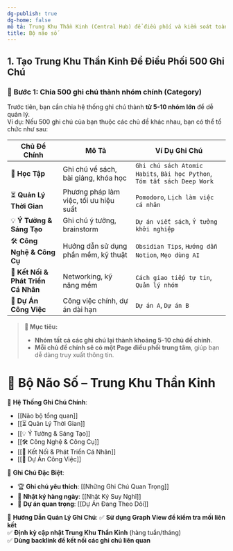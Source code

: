 ```yaml
---
dg-publish: true
dg-home: false
mô tả: Trung Khu Thần Kinh (Central Hub) để điều phối và kiểm soát toàn bộ hệ thống ghi chú, giúp bạn không bị lạc trong đống dữ liệu khổng lồ của mình. 🚀
title: Bộ não số
---
```

## **1. Tạo Trung Khu Thần Kinh Để Điều Phối 500 Ghi Chú**

### 📌 **Bước 1: Chia 500 ghi chú thành nhóm chính (Category)**

Trước tiên, bạn cần chia hệ thống ghi chú thành **từ 5-10 nhóm lớn** để dễ quản lý.  
Ví dụ: Nếu 500 ghi chú của bạn thuộc các chủ đề khác nhau, bạn có thể tổ chức như sau:

|**Chủ Đề Chính**|**Mô Tả**|**Ví Dụ Ghi Chú**|
|---|---|---|
|📖 **Học Tập**|Ghi chú về sách, bài giảng, khóa học|`Ghi chú sách Atomic Habits`, `Bài học Python`, `Tóm tắt sách Deep Work`|
|⏳ **Quản Lý Thời Gian**|Phương pháp làm việc, tối ưu hiệu suất|`Pomodoro`, `Lịch làm việc cá nhân`|
|💡 **Ý Tưởng & Sáng Tạo**|Ghi chú ý tưởng, brainstorm|`Dự án viết sách`, `Ý tưởng khởi nghiệp`|
|🛠 **Công Nghệ & Công Cụ**|Hướng dẫn sử dụng phần mềm, kỹ thuật|`Obsidian Tips`, `Hướng dẫn Notion`, `Mẹo dùng AI`|
|🔗 **Kết Nối & Phát Triển Cá Nhân**|Networking, kỹ năng mềm|`Cách giao tiếp tự tin`, `Quản lý nhóm`|
|📂 **Dự Án Công Việc**|Công việc chính, dự án dài hạn|`Dự án A`, `Dự án B`|

> **🎯 Mục tiêu:**
> 
> - **Nhóm tất cả các ghi chú lại thành khoảng 5-10 chủ đề chính**.
> - **Mỗi chủ đề chính sẽ có một Page điều phối trung tâm**, giúp bạn dễ dàng truy xuất thông tin.



# 🧠 Bộ Não Số – Trung Khu Thần Kinh

📌 **Hệ Thống Ghi Chú Chính**:
- [[Não bộ tổng quan]]
- [[⏳ Quản Lý Thời Gian]]
- [[💡 Ý Tưởng & Sáng Tạo]]
- [[🛠 Công Nghệ & Công Cụ]]
- [[🔗 Kết Nối & Phát Triển Cá Nhân]]
- [[📂 Dự Án Công Việc]]

📌 **Ghi Chú Đặc Biệt**:
- 🏆 **Ghi chú yêu thích**: [[Những Ghi Chú Quan Trọng]]
- 📅 **Nhật ký hàng ngày**: [[Nhật Ký Suy Nghĩ]]
- 🚀 **Dự án quan trọng**: [[Dự Án Đang Theo Dõi]]

📌 **Hướng Dẫn Quản Lý Ghi Chú**:
✅ **Sử dụng Graph View để kiểm tra mối liên kết**  
✅ **Định kỳ cập nhật Trung Khu Thần Kinh** (hàng tuần/tháng)  
✅ **Dùng backlink để kết nối các ghi chú liên quan**  
